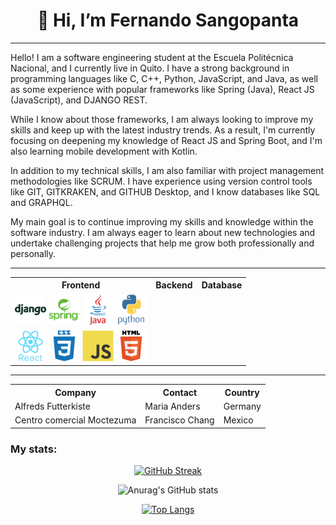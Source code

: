 
<h1 class="header" align="center">
  👋 Hi, I’m Fernando Sangopanta 
  </h1>
  <hr></hr>
Hello! I am a software engineering student at the Escuela Politécnica Nacional, and I currently live in Quito. I have a strong background in programming languages like C, C++, Python, JavaScript, and Java, as well as some experience with popular frameworks like Spring (Java), React JS (JavaScript), and DJANGO REST.

While I know about those frameworks, I am always looking to improve my skills and keep up with the latest industry trends. As a result, I'm currently focusing on deepening my knowledge of React JS and Spring Boot, and I'm also learning mobile development with Kotlin.

In addition to my technical skills, I am also familiar with project management methodologies like SCRUM. I have experience using version control tools like GIT, GITKRAKEN, and GITHUB Desktop, and I know databases like SQL and GRAPHQL.

My main goal is to continue improving my skills and knowledge within the software industry. I am always eager to learn about new technologies and undertake challenging projects that help me grow both professionally and personally.
<hr></hr>

<table >
  <tr>
  <th> Frontend </th>
  <th> Backend </th>
  <th> Database </th>
  </tr>

<tr>
  <td>
   <img src="https://github.com/devicons/devicon/blob/master/icons/django/django-plain-wordmark.svg" height="50px" width="50px"
       />
               <img src="https://github.com/devicons/devicon/blob/master/icons/spring/spring-original-wordmark.svg" height="50px" width="50px"
       />
                 <img src="https://github.com/devicons/devicon/blob/master/icons/java/java-original-wordmark.svg" height="50px" width="50px"
       />
                 <img src="https://github.com/devicons/devicon/blob/master/icons/python/python-original-wordmark.svg" height="50px" width="50px"
       />
  </td>
</tr>
<tr >
  <td>
      <img src="https://github.com/devicons/devicon/blob/master/icons/react/react-original-wordmark.svg" height="50px" width="50px"
       />
           <img src="https://github.com/devicons/devicon/blob/master/icons/css3/css3-plain-wordmark.svg" height="50px" width="50px"
       />
             <img src="https://github.com/devicons/devicon/blob/master/icons/javascript/javascript-original.svg" height="50px" width="50px"
       />
                <img src="https://github.com/devicons/devicon/blob/master/icons/html5/html5-original-wordmark.svg" height="50px" width="50px"
       />
    </td>
   </tr> 
      
</table>
<hr> </hr>
<div>
<table>
  <tr>
    <th>Company</th>
    <th>Contact</th>
    <th>Country</th>
  </tr>
  <tr>
    <td>Alfreds Futterkiste</td>
    <td>Maria Anders</td>
    <td>Germany</td>
  </tr>
  <tr>
    <td>Centro comercial Moctezuma</td>
    <td>Francisco Chang</td>
    <td>Mexico</td>
  </tr>
</table>
</div>


### My stats: 

<div align = "center">
  
[![GitHub Streak](https://github-readme-streak-stats.herokuapp.com?user=Fernando473&theme=synthwave)](https://git.io/streak-stats)

</div>

<div align = "center">
  
![Anurag's GitHub stats](https://github-readme-stats.vercel.app/api?username=Fernando473&show_icons=true&theme=radical&count_private=true)
  
</div>

<div align ="center">
  
  [![Top Langs](https://github-readme-stats.vercel.app/api/top-langs/?username=Fernando473&hide_progress=false&langs_count=5)](https://github.com/Fernando473/github-readme-stats)
  
  </div>



<!---
Fernando473/Fernando473 is a ✨ special ✨ repository because its `README.md` (this file) appears on your GitHub profile.
You can click the Preview link to take a look at your changes.
--->

